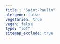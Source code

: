 ```yaml
---
title : "Saint-Paulin"
alergene: false
vegetarien: true
vegan: false
type: "lof"
sitemap_exclude: true
--- 
```

